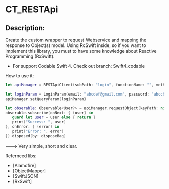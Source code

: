 # CT_RESTApi

## Description: 
Create the custom wrapper to request Webservice and mapping the response to Object(s) model. Using RxSwift inside, so if you want to implement this library, you must to have some knowledge about Reactive Programming (RxSwift).

- For support Codable Swift 4. Check out branch: Swift4_codable

How to use it: 
```swift
let apiManager = RESTApiClient(subPath: "login", functionName: "", method: .POST, endcoding: .JSON)

let loginParam = LoginParam(email: "abcdef@gmail.com", password: "abccba!1") // Create parameters
apiManager.setQueryParam(loginParam)

let obserable: Observable<User?> = apiManager.requestObject(keyPath: nil) // Observable
obserable.subscribe(onNext: { (user) in
   guard let user = user else { return }
   print("Success: ", user)
}, onError: { (error) in
   print("Error: ", error)
}).disposed(by: disposeBag)
```

---> Very simple, short and clear.

Refernced libs:

- [Alamofire] 
- [ObjectMapper]
- [SwiftJSON]
- [RxSwift]




